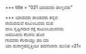 +++
title = "021 ಯಾದವರು ಪಾಣ್ಡವರು"

+++
ಯಾದವರು ಪಾಂಡವರು ತನ್ನವ  
ರಾದುದದುವೆ ಕುಟುಂಬವದು ಮಹ  
ದಾದಿ ಸೃಷ್ಟಿಗದಾರ ರಕ್ಷೆ ಕುಟುಂಬವಾವನದು  
ಆದರಿಸಿದನು ಕೆಲರನು ಹೊರ  
ಗಾದವರು ಕೆಲರಾಯ್ತು ಹರಿ ಮಾ  
ಯಾ ದುರಾಗ್ರಹವೃತ್ತಿಯೀ ಹದನೆಂದನಾ ಮುನಿಪ   ॥21॥